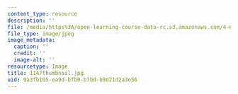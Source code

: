 ```yaml
---
content_type: resource
description: ''
file: /media/https%3A/open-learning-course-data-rc.s3.amazonaws.com/4-614-religious-architecture-and-islamic-cultures-fall-2002/9a3fb105ea9dbfb0b7bdb9d21d2a3e56_1147thumbnail.jpg
file_type: image/jpeg
image_metadata:
  caption: ''
  credit: ''
  image-alt: ''
resourcetype: Image
title: 1147thumbnail.jpg
uid: 9a3fb105-ea9d-bfb0-b7bd-b9d21d2a3e56
---
```

